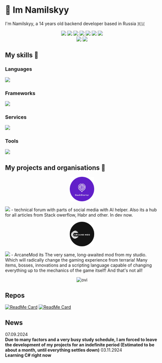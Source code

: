 # :wave: Im Namilskyy
I'm Namilskyy, a 14 years old backend developer based in Russia 🇷🇺
<head>
  <p align="center">
  <img src="https://img.shields.io/badge/c%23-%23239120.svg?style=for-the-badge&logo=csharp&logoColor=white">
  <img src="https://img.shields.io/badge/web-%234285F4.svg?style=for-the-badge&logo=google-chrome&logoColor=white">
  <img src="https://img.shields.io/badge/Android-%233DDC84.svg?style=for-the-badge&logo=android&logoColor=white">
  <img src="https://img.shields.io/badge/iOS-%23000000.svg?style=for-the-badge&logo=apple&logoColor=white">
  <a href="https://GitHub.com/Nam4ik"><img src="https://img.shields.io/badge/GitHub-%0D1119.svg?style=for-the-badge&logo=GitHub&logoColor=white"></a>
  <a href="https://discord.gg/F34Z9UsMmg"><img src="https://dcbadge.limes.pink/api/server/https://discord.gg/F34Z9UsMmg)](https://discord.gg/F34Z9UsMmg"></a>
  <a href="https://t.me/ArcaneDevStudio"><img src="https://img.shields.io/badge/Telegram-%232CA5E0.svg?style=for-the-badge&logo=telegram&logoColor=white"></a><br>
  <a href="https://t.me/Nam4iks"><img src="https://img.shields.io/badge/Telegram-%232CA5E0.svg?style=for-the-badge&logo=telegram&logoColor=white"></a>
  <a href="https://www.reddit.com/user/Ok-Tehnology-6743"><img src="https://img.shields.io/badge/Reddit-%23FF4500.svg?style=for-the-badge&logo=reddit&logoColor=white"></a>
</p>
</head>

## My skills :hammer:

### Languages

![](https://skillicons.dev/icons?i=html,css,js,cs,py,md,angular,bash,c)

### Frameworks
![](https://skillicons.dev/icons?i=react,nextjs,electron,express,dotnet,aiscript,arduino,apple)

### Services
![](https://skillicons.dev/icons?i=prisma,mongodb,docker,githubactions,unity)

### Tools
![](https://skillicons.dev/icons?i=vite,linux,git,bash,powershell,vim,sublime,visualstudio, )

## My projects and organisations 💼
<p align="center">
<img src = "/README/GEEKSTARTERC.png" width=80, height=80> </p>
<a href="https://GitHub.com/Nam4ik/GeekStarter"><img src="https://img.shields.io/badge/Geekstarter-8A2BE2"></a> -  technical forum with parts of social media with AI helper. Also its a hub for all articles from Stack owerflow, Habr and other. In dev now.
<p align="center">
<img src = "/README/ARCANEMOD.png" width=80, height=80> </p>
<a href ="https://Github.com/Nam4ik/ARcaneMod"><img src="https://img.shields.io/badge/ArcaneMod-138f6a"></a> - ArcaneMod its The very same, long-awaited mod from my studio. Which will radically change the gaming experience from terraria! Many items, bosses, innovations and a scripting language capable of changing everything up to the mechanics of the game itself! And that's not all!
<p align="center">
<img src="https://github-readme-stats.vercel.app/api/top-langs?username=Nam4ik&show_icons=true&locale=en&layout=compact&theme=chartreuse-dark" alt="ovi" />
</p>

Repos
-----------------------------------------------------------------------------------------------



[![ReadMe Card](https://github-readme-stats.vercel.app/api/pin/?username=Nam4ik&repo=ArcaneMod)](https://github.com/Nam4ik/ArcaneMod)
[![ReadMe Card](https://github-readme-stats.vercel.app/api/pin/?username=Nam4ik&repo=GeekStarter)](https://github.com/NAm4ik/GeekStarter)

News
------------------------------------------------------------------------------------------------
07.09.2024<br>
**Due to many factors and a very busy study schedule, I am forced to leave the development of my projects for an indefinite period (Estimated to be about a month, until everything settles down)**
03.11.2924<br>
**Learning C# right now**


 
